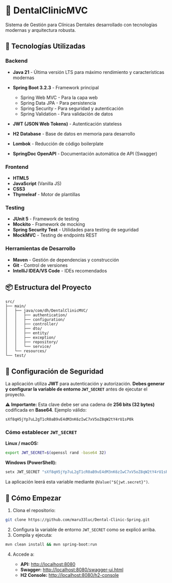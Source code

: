 # 🦷 DentalClinicMVC

Sistema de Gestión para Clínicas Dentales desarrollado con tecnologías modernas y arquitectura robusta.

## 🚀 Tecnologías Utilizadas

### Backend

* **Java 21** - Última versión LTS para máximo rendimiento y características modernas
* **Spring Boot 3.2.3** - Framework principal

    * Spring Web MVC - Para la capa web
    * Spring Data JPA - Para persistencia
    * Spring Security - Para seguridad y autenticación
    * Spring Validation - Para validación de datos
* **JWT (JSON Web Tokens)** - Autenticación stateless
* **H2 Database** - Base de datos en memoria para desarrollo
* **Lombok** - Reducción de código boilerplate
* **SpringDoc OpenAPI** - Documentación automática de API (Swagger)

### Frontend

* **HTML5**
* **JavaScript** (Vanilla JS)
* **CSS3**
* **Thymeleaf** - Motor de plantillas

### Testing

* **JUnit 5** - Framework de testing
* **Mockito** - Framework de mocking
* **Spring Security Test** - Utilidades para testing de seguridad
* **MockMVC** - Testing de endpoints REST

### Herramientas de Desarrollo

* **Maven** - Gestión de dependencias y construcción
* **Git** - Control de versiones
* **IntelliJ IDEA/VS Code** - IDEs recomendados

## 📦 Estructura del Proyecto

```text
src/
├── main/
│   ├── java/com/dh/DentalClinicMVC/
│   │   ├── authentication/
│   │   ├── configuration/
│   │   ├── controller/
│   │   ├── dto/
│   │   ├── entity/
│   │   ├── exception/
│   │   ├── repository/
│   │   └── service/
│   └── resources/
└── test/
```

## 🔐 Configuración de Seguridad

La aplicación utiliza **JWT** para autenticación y autorización. **Debes generar y configurar la variable de entorno `JWT_SECRET`** antes de ejecutar el proyecto.

⚠️ **Importante:** Esta clave debe ser una cadena de **256 bits (32 bytes)** codificada en **Base64**. Ejemplo válido:

```text
sXf8qH5jYp7uL2gT1cR0aB9vE4dM3nK6zIwC7xV5oZ8qW2tY4rU1sP0k
```

### Cómo establecer `JWT_SECRET`

**Linux / macOS:**

```bash
export JWT_SECRET=$(openssl rand -base64 32)
```

**Windows (PowerShell):**

```powershell
setx JWT_SECRET "sXf8qH5jYp7uL2gT1cR0aB9vE4dM3nK6zIwC7xV5oZ8qW2tY4rU1sP0k"
```

La aplicación leerá esta variable mediante `@Value("${jwt.secret}")`.

## 🚀 Cómo Empezar

1. Clona el repositorio:

```bash
git clone https://github.com/maru33luc/Dental-Clinic-Spring.git
```

2. Configura la variable de entorno `JWT_SECRET` como se explicó arriba.
3. Compila y ejecuta:

```bash
mvn clean install && mvn spring-boot:run
```

4. Accede a:

    * **API:** [http://localhost:8080](http://localhost:8080)
    * **Swagger:** [http://localhost:8080/swagger-ui.html](http://localhost:8080/swagger-ui.html)
    * **H2 Console:** [http://localhost:8080/h2-console](http://localhost:8080/h2-console)
